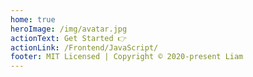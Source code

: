 ```yaml
---
home: true
heroImage: /img/avatar.jpg
actionText: Get Started 👉
actionLink: /Frontend/JavaScript/
footer: MIT Licensed | Copyright © 2020-present Liam
---
```


